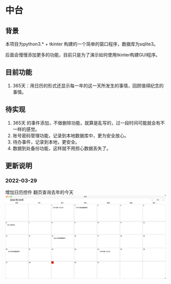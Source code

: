 # 中台
## 背景
本项目为python3.* + tkinter 构建的一个简单的窗口程序，数据库为sqlite3。

后面会慢慢添加更多的功能，目前只是为了演示如何使用tkinter构建GUI程序。

## 目前功能
1. 365天：用日历的形式还显示每一年的这一天所发生的事情，回顾值得纪念的事情。

## 待实现
1. 365天 的事件添加，不做删除功能，就算是乱写的，过一段时间可能就会有不一样的感觉。
2. 账号密码管理功能，记录到本地数据库中，更为安全放心。
3. 待办事件，记录到本地，更安全。
4. 数据到处备份功能，这样就不用担心数据丢失了。

## 更新说明
### 2022-03-29
增加日历控件 翻页查询去年的今天
![img.png](img/calendar.png)
